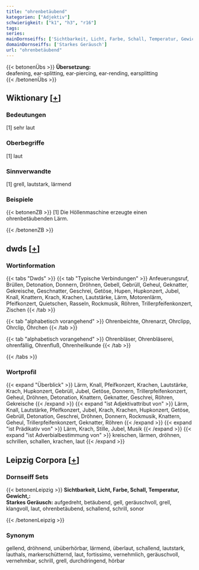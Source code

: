 ```yaml
---
title: "ohrenbetäubend"
kategorien: ["Adjektiv"]
schwierigkeit: ["k1", "h3", "r16"]
tags:
series:
mainDornseiffs: ['Sichtbarkeit, Licht, Farbe, Schall, Temperatur, Gewicht,']
domainDornseiffs: ['Starkes Geräusch']
url: "ohrenbetäubend"
---
```


{{< betonenÜbs >}}
**Übersetzung:**  
deafening, ear-splitting, ear-piercing, ear-rending, earsplitting  
{{< /betonenÜbs >}}

## Wiktionary [[+](https://de.wiktionary.org/wiki/ohrenbetäubend)]

### Bedeutungen
[1] sehr laut  

### Oberbegriffe
[1] laut  

### Sinnverwandte
[1] grell, lautstark, lärmend  

### Beispiele
{{< betonenZB >}}
[1] Die Höllenmaschine erzeugte einen ohrenbetäubenden Lärm.  

{{< /betonenZB >}}


## dwds [[+](https://www.dwds.de/wb/ohrenbetäubend)]

### Wortinformation
{{< tabs "Dwds" >}}
{{< tab "Typische Verbindungen" >}}
Anfeuerungsruf, Brüllen, Detonation, Donnern, Dröhnen, Gebell, Gebrüll, Geheul, Geknatter, Gekreische, Geschnatter, Geschrei, Getöse, Hupen, Hupkonzert, Jubel, Knall, Knattern, Krach, Krachen, Lautstärke, Lärm, Motorenlärm, Pfeifkonzert, Quietschen, Rasseln, Rockmusik, Röhren, Trillerpfeifenkonzert, Zischen
{{< /tab >}}

{{< tab "alphabetisch vorangehend" >}}
Ohrenbeichte, Ohrenarzt, Ohrclipp, Ohrclip, Öhrchen
{{< /tab >}}

{{< tab "alphabetisch vorangehend" >}}
Ohrenbläser, Ohrenbläserei, ohrenfällig, Ohrenfluß, Ohrenheilkunde
{{< /tab >}}

{{< /tabs >}}

### Wortprofil
{{< expand "Überblick" >}} Lärm, Knall, Pfeifkonzert, Krachen, Lautstärke, Krach, Hupkonzert, Gebrüll, Jubel, Getöse, Donnern, Trillerpfeifenkonzert, Geheul, Dröhnen, Detonation, Knattern, Geknatter, Geschrei, Röhren, Gekreische {{< /expand >}}
{{< expand "ist Adjektivattribut von" >}} Lärm, Knall, Lautstärke, Pfeifkonzert, Jubel, Krach, Krachen, Hupkonzert, Getöse, Gebrüll, Detonation, Geschrei, Dröhnen, Donnern, Rockmusik, Knattern, Geheul, Trillerpfeifenkonzert, Geknatter, Röhren {{< /expand >}}
{{< expand "ist Prädikativ von" >}} Lärm, Krach, Stille, Jubel, Musik {{< /expand >}}
{{< expand "ist Adverbialbestimmung von" >}} kreischen, lärmen, dröhnen, schrillen, schallen, krachen, laut {{< /expand >}}

## Leipzig Corpora [[+](https://corpora.uni-leipzig.de/en/res?word=ohrenbetäubend&corpusId=deu_newscrawl-public_2018)]

### Dornseiff Sets
{{< betonenLeipzig >}}
**Sichtbarkeit, Licht, Farbe, Schall, Temperatur, Gewicht,:**  
**Starkes Geräusch:** aufgedreht, betäubend, gell, geräuschvoll, grell, klangvoll, laut, ohrenbetäubend, schallend, schrill, sonor  

{{< /betonenLeipzig >}}

### Synonym
gellend, dröhnend, unüberhörbar, lärmend, überlaut, schallend, lautstark, lauthals, markerschütternd, laut, fortissimo, vernehmlich, geräuschvoll, vernehmbar, schrill, grell, durchdringend, hörbar

